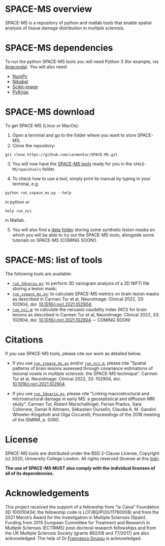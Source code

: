 # SPACE-MS overview 

SPACE-MS is a repository of python and matlab tools that enable spatial analysis of tissue damage distribution in multiple sclerosis.

# SPACE-MS dependencies
To run the python SPACE-MS tools you will need Python 3 (for example, via [Anaconda](http://www.anaconda.com/distribution)). You will also need:
* [NumPy](http://numpy.org)
* [Nibabel](http://nipy.org/nibabel)
* [Scikit-image](https://scikit-image.org)
* [PyKrige](http://pypi.org/project/PyKrige)

# SPACE-MS download
To get SPACE-MS (Linux or MacOs):

1. Open a terminal and go to the folder where you want to store SPACE-MS;
2. Clone the repository:
```
git clone https://github.com/carmentur/SPACE-MS.git 
```
3. You will now have the [SPACE-MS tools](https://github.com/carmentur/SPACE-MS/tree/master/spacetools) ready for you in the `SPACE-MS/spacetools` folder. 

4. To check how to use a tool, simply print its manual by typing in your terminal, e.g.
```
python run_sspace_ms.py --help
```
in python or 
```
help run_nci
```
in Matlab. 

5. You will also find a [data folder](https://github.com/carmentur/SPACE-MS/tree/master/data) storing some synthetic lesion masks on which you will be able to try out the SPACE-MS tools, alongside some tutorials on SPACE-MS (COMING SOON!). 



# SPACE-MS: list of tools

The following tools are available:
* [`run_3dvario.py`](https://github.com/carmentur/SPACE-MS/blob/master/spacetools/run_3dvario.py): to perform 3D variogram analysis of a 3D NIFTI file storing a lesion mask;
* [`run_sspace_ms.py`](https://github.com/carmentur/SPACE-MS/blob/master/spacetools/run_sspace_ms.py): to calculate SPACE-MS metrics on brain lesion masks as described in Carmen Tur et al, NeuroImage: Clinical 2022, 33: 102904, doi: [10.1016/j.nicl.2021.102904](https://doi.org/10.1016/j.nicl.2021.102904);
* [`run_nci.m`](https://github.com/carmentur/SPACE-MS/blob/master/spacetools/run_nci.m): to calculate the neruaxis caudality index (NCI) for brain lesions as described in Carmen Tur et al, NeuroImage: Clinical 2022, 33: 102904, doi: [10.1016/j.nicl.2021.102904](https://doi.org/10.1016/j.nicl.2021.102904) -- COMING SOON!


# Citations
If you use SPACE-MS tools, please cite our work as detailed below.

* If you use [`run_sspace_ms.py`](https://github.com/carmentur/SPACE-MS/blob/master/spacetools/run_sspace_ms.py) and/or [`run_nci.m`](https://github.com/carmentur/SPACE-MS/blob/master/spacetools/run_nci.m), please cite "Spatial patterns of brain lesions assessed through covariance estimations of lesional voxels in multiple sclerosis: the SPACE-MS technique". Carmen Tur et al, NeuroImage: Clinical 2022, 33: 102904, doi: [10.1016/j.nicl.2021.102904](https://doi.org/10.1016/j.nicl.2021.102904).

* If you use [`run_3dvario.py`](https://github.com/carmentur/SPACE-MS/blob/master/spacetools/run_3dvario.py), please cite "Linking macrostructural and microstructural damage in early MS: a geostatistical and diffusion MRI study". Carmen Tur, Robert Marschallinger, Ferran Prados, Sara Collorone, Daniel R Altmann, Sébastien Ourselin, Claudia A. M. Gandini Wheeler-Kingshott and Olga Ciccarelli; Proceedings of the 2018 meeting of the ISMRM, p. 0090.


# License
SPACE-MS tools are distributed under the BSD 2-Clause License, Copyright (c) 2020, University College London. All rights reserved (license at this [link](https://github.com/carmentur/SPACE-MS/blob/master/LICENSE.txt)).

**The use of SPACE-MS MUST also comply with the individual licenses of all of its dependencies.**

# Acknowledgements
This project received the support of a fellowship from ”la Caixa” Foundation (ID 100010434; the fellowship code is LCF/BQ/PI20/11760008) and from the 2021 Merck’s Award for the Investigation in Multiple Sclerosis (Spain). Funding from 2015 European Committee for Treatment and Research in Multiple Sclerosis (ECTRIMS) post-doctoral research fellowships and from the UK Multiple Sclerosis Society (grants 892/08 and 77/2017) are also acknowledged. The help of Dr [Francesco Grussu](http://fragrussu.github.io) is acknowledged. 
